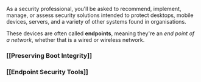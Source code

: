 
As a security professional, you'll be asked to recommend, implement, manage, or assess security solutions intended to protect desktops, mobile devices, servers, and a variety of other systems found in organisations. 

These devices are often called **endpoints**, meaning they're an *end point of a network*, whether that is a wired or wireless network.

### [[Preserving Boot Integrity]]

### [[Endpoint Security Tools]]
